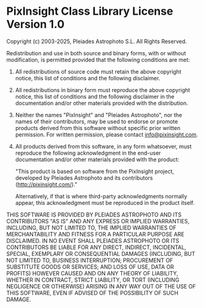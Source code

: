 PixInsight Class Library License Version 1.0
===============================================================================

Copyright (c) 2003-2025, Pleiades Astrophoto S.L. All Rights Reserved.

Redistribution and use in both source and binary forms, with or without
modification, is permitted provided that the following conditions are met:

1. All redistributions of source code must retain the above copyright notice,
   this list of conditions and the following disclaimer.

2. All redistributions in binary form must reproduce the above copyright
   notice, this list of conditions and the following disclaimer in the
   documentation and/or other materials provided with the distribution.

3. Neither the names "PixInsight" and "Pleiades Astrophoto", nor the names of
   their contributors, may be used to endorse or promote products derived from
   this software without specific prior written permission. For written
   permission, please contact info@pixinsight.com.

4. All products derived from this software, in any form whatsoever, must
   reproduce the following acknowledgment in the end-user documentation and/or
   other materials provided with the product:

   "This product is based on software from the PixInsight project, developed by
    Pleiades Astrophoto and its contributors (http://pixinsight.com/)."

   Alternatively, if that is where third-party acknowledgments normally appear,
   this acknowledgment must be reproduced in the product itself.

THIS SOFTWARE IS PROVIDED BY PLEIADES ASTROPHOTO AND ITS CONTRIBUTORS "AS IS"
AND ANY EXPRESS OR IMPLIED WARRANTIES, INCLUDING, BUT NOT LIMITED TO, THE
IMPLIED WARRANTIES OF MERCHANTABILITY AND FITNESS FOR A PARTICULAR PURPOSE ARE
DISCLAIMED. IN NO EVENT SHALL PLEIADES ASTROPHOTO OR ITS CONTRIBUTORS BE LIABLE
FOR ANY DIRECT, INDIRECT, INCIDENTAL, SPECIAL, EXEMPLARY OR CONSEQUENTIAL
DAMAGES (INCLUDING, BUT NOT LIMITED TO, BUSINESS INTERRUPTION; PROCUREMENT OF
SUBSTITUTE GOODS OR SERVICES; AND LOSS OF USE, DATA OR PROFITS) HOWEVER CAUSED
AND ON ANY THEORY OF LIABILITY, WHETHER IN CONTRACT, STRICT LIABILITY, OR TORT
(INCLUDING NEGLIGENCE OR OTHERWISE) ARISING IN ANY WAY OUT OF THE USE OF THIS
SOFTWARE, EVEN IF ADVISED OF THE POSSIBILITY OF SUCH DAMAGE.
